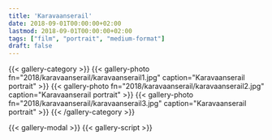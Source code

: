 ```yaml
---
title: 'Karavaanserail'
date: 2018-09-01T00:00:00+02:00
lastmod: 2018-09-01T00:00:00+02:00
tags: ["film", "portrait", "medium-format"]
draft: false
---
```

{{< gallery-category >}}
    {{< gallery-photo fn="2018/karavaanserail/karavaanserail1.jpg" caption="Karavaanserail portrait" >}}
    {{< gallery-photo fn="2018/karavaanserail/karavaanserail2.jpg" caption="Karavaanserail portrait" >}}
    {{< gallery-photo fn="2018/karavaanserail/karavaanserail3.jpg" caption="Karavaanserail portrait" >}}
{{< /gallery-category >}}

{{< gallery-modal >}}
{{< gallery-script >}}
<!--more-->
